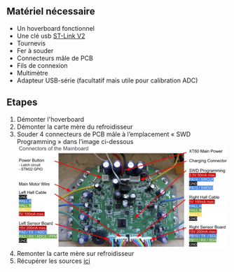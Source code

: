 ## Matériel nécessaire
* Un hoverboard fonctionnel
* Une clé usb [ST-Link V2](https://www.amazon.fr/gp/product/B07H9XV2W2/ref=ppx_yo_dt_b_asin_title_o07_s00?ie=UTF8&psc=1)
* Tournevis
* Fer à souder
* Connecteurs mâle de PCB
* Fils de connexion
* Multimètre
* Adapteur USB-série (facultatif mais utile pour calibration ADC)

## Etapes
1. Démonter l'hoverboard
2. Démonter la carte mère du refroidisseur
3. Souder 4 connecteurs de PCB mâle à l’emplacement « SWD Programming » dans l’image ci-dessous  <img src="hoverboard_motherboard.jpg">  
4. Remonter la carte mère sur refroidisseur  
5. Récupérer les sources [ici](hoverboard-firmware-hack)
